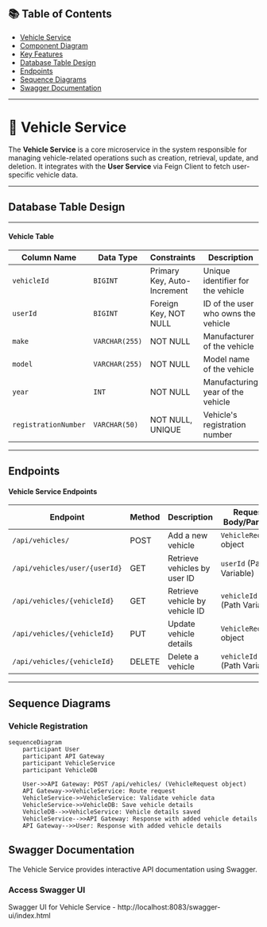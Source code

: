 ## 📚 Table of Contents

- [Vehicle Service](#vehicle-service)
- [Component Diagram](#component-diagram)
- [Key Features](#key-features)
- [Database Table Design](#database-table-design)
- [Endpoints](#endpoints)
- [Sequence Diagrams](#sequence-diagrams)
- [Swagger Documentation](#swagger-documentation)

---

# 🚗 Vehicle Service

The **Vehicle Service** is a core microservice in the system responsible for managing vehicle-related operations such as creation, retrieval, update, and deletion. It integrates with the **User Service** via Feign Client to fetch user-specific vehicle data.

---

## Database Table Design
---
#### Vehicle Table

| Column Name         | Data Type      | Constraints                 | Description                             |
|---------------------|----------------|------------------------------|-----------------------------------------|
| `vehicleId`         | `BIGINT`       | Primary Key, Auto-Increment | Unique identifier for the vehicle       |
| `userId`            | `BIGINT`       | Foreign Key, NOT NULL       | ID of the user who owns the vehicle     |
| `make`              | `VARCHAR(255)` | NOT NULL                    | Manufacturer of the vehicle             |
| `model`             | `VARCHAR(255)` | NOT NULL                    | Model name of the vehicle               |
| `year`              | `INT`          | NOT NULL                    | Manufacturing year of the vehicle       |
| `registrationNumber`| `VARCHAR(50)`  | NOT NULL, UNIQUE            | Vehicle's registration number           |

---

## Endpoints

#### Vehicle Service Endpoints

| Endpoint                                | Method | Description                        | Request Body/Params         |
|-----------------------------------------|--------|------------------------------------|------------------------------|
| `/api/vehicles/`                        | POST   | Add a new vehicle                  | `VehicleRequest` object      |
| `/api/vehicles/user/{userId}`           | GET    | Retrieve vehicles by user ID       | `userId` (Path Variable)     |
| `/api/vehicles/{vehicleId}`             | GET    | Retrieve vehicle by vehicle ID     | `vehicleId` (Path Variable)  |
| `/api/vehicles/{vehicleId}`             | PUT    | Update vehicle details             | `VehicleRequest` object      |
| `/api/vehicles/{vehicleId}`             | DELETE | Delete a vehicle                   | `vehicleId` (Path Variable)  |

---

## Sequence Diagrams

### Vehicle Registration

```mermaid
sequenceDiagram
    participant User
    participant API Gateway
    participant VehicleService
    participant VehicleDB

    User->>API Gateway: POST /api/vehicles/ (VehicleRequest object)
    API Gateway->>VehicleService: Route request
    VehicleService->>VehicleService: Validate vehicle data
    VehicleService->>VehicleDB: Save vehicle details
    VehicleDB-->>VehicleService: Vehicle details saved
    VehicleService-->>API Gateway: Response with added vehicle details
    API Gateway-->>User: Response with added vehicle details
```

## Swagger Documentation
The Vehicle Service provides interactive API documentation using Swagger.

### Access Swagger UI
Swagger UI for Vehicle Service
    - http://localhost:8083/swagger-ui/index.html
